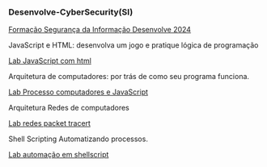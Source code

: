 
  <h3> Desenvolve-CyberSecurity(SI) </h3>  </p>
   <a href=https://docs.google.com/document/d/e/2PACX-1vSfEyXSOcMsmu2gyci3YCSHpCDNoeufjtWklvDZ3cmbdQEUOL8C8sNXqoAB7nWXzmORKJ7ma-JK646w/pub/> Formação Segurança da Informação Desenvolve 2024 </a>  </p>
        </li>
      </p>
JavaScript e HTML: desenvolva um jogo e pratique lógica de programação </p>
<a href=https://github.com/BrunoSantos88/Desenvolve-Security/tree/main/javascript_semana_1/> Lab JavaScript com html </a>  </p>
        </li>
 Arquitetura de computadores: por trás de como seu programa funciona.  </p>
 <a href=https://github.com/BrunoSantos88/Desenvolve-Security/tree/main/arquitetura_semana_2/> Lab Processo computadores e JavaScript </a>  </p>

Arquitetura Redes de computadores  </p>
<a href=https://github.com/BrunoSantos88/Desenvolve-Trilha-SI/tree/main/redes_semana_5-6-7/> Lab redes packet tracert </a>  </p>

Shell Scripting Automatizando processos. </p>
<a href= https://github.com/BrunoSantos88/Desenvolve-Trilha-SI/tree/main/redes_semana_5-6-7/> Lab automação em shellscript </a>  </p>
  
